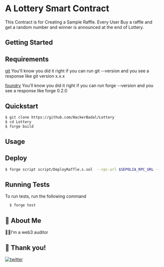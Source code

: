 
#  A Lottery Smart Contract

This Contract is for Creating a Sample Raffle. Every User Buy a raffle and get a random number and winner is announced at the end of Lottery. 


## Getting Started
## Requirements

[git](https://git-scm.com/book/en/v2/Getting-Started-Installing-Git) 
You'll know you did it right if you can run git --version and you see a response like git version x.x.x

[foundry](https://getfoundry.sh/)
 You'll know you did it right if you can run forge --version and you see a response like forge 0.2.0 




## Quickstart

```bash
$ git clone https://github.com/HackerBadal/Lottery
$ cd Lottery
$ forge build
```
    
## Usage
## Deploy

```bash
$ forge script script/DeployRaffle.s.sol  --rpc-url $SEPOLIA_RPC_URL --private-key $PRIVATE_KEY --broadcast --verify --etherscan-api-key $ETHERSCAN_API_KEY
```
## Running Tests

To run tests, run the following command

```bash
  $ forge test
```


## 🚀 About Me
👾👾I'm a web3 auditor


## 🔗 Thank you!
[![twitter](https://img.shields.io/badge/twitter-1DA1F2?style=for-the-badge&logo=twitter&logoColor=white)](https://twitter.com/badal_sharma09)

